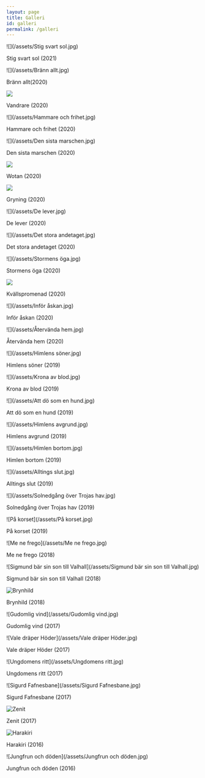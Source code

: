 ```yaml
---
layout: page
title: Galleri
id: galleri
permalink: /galleri
---
```


![](/assets/Stig svart sol.jpg)

Stig svart sol (2021)


![](/assets/Bränn allt.jpg)

Bränn allt(2020)


![](/assets/Vandrare.jpg)

Vandrare (2020)


![](/assets/Hammare och frihet.jpg)

Hammare och frihet (2020)


![](/assets/Den sista marschen.jpg)

Den sista marschen (2020)


![](/assets/Wotan.jpg)

Wotan (2020)


![](/assets/Gryning.jpg)

Gryning (2020)


![](/assets/De lever.jpg)

De lever (2020)


![](/assets/Det stora andetaget.jpg)

Det stora andetaget (2020)


![](/assets/Stormens öga.jpg)

Stormens öga (2020)


![](/assets/Kvällspromenad.jpg)

Kvällspromenad (2020)


![](/assets/Inför åskan.jpg)

Inför åskan (2020)


![](/assets/Återvända hem.jpg)

Återvända hem (2020)


![](/assets/Himlens söner.jpg)

Himlens söner (2019)


![](/assets/Krona av blod.jpg)

Krona av blod (2019)


![](/assets/Att dö som en hund.jpg)

Att dö som en hund (2019)


![](/assets/Himlens avgrund.jpg)

Himlens avgrund (2019)


![](/assets/Himlen bortom.jpg)

Himlen bortom (2019)


![](/assets/Alltings slut.jpg)

Alltings slut (2019)


![](/assets/Solnedgång över Trojas hav.jpg)

Solnedgång över Trojas hav (2019)


![På korset](/assets/På korset.jpg)

På korset (2019)


![Me ne frego](/assets/Me ne frego.jpg)

Me ne frego (2018)


![Sigmund bär sin son till Valhall](/assets/Sigmund bär sin son till Valhall.jpg)

Sigmund bär sin son till Valhall (2018)


![Brynhild](/assets/Brynhild.jpg)

Brynhild (2018)


![Gudomlig vind](/assets/Gudomlig vind.jpg)

Gudomlig vind (2017)


![Vale dräper Höder](/assets/Vale dräper Höder.jpg)

Vale dräper Höder (2017)


![Ungdomens ritt](/assets/Ungdomens ritt.jpg)

Ungdomens ritt (2017)


![Sigurd Fafnesbane](/assets/Sigurd Fafnesbane.jpg)

Sigurd Fafnesbane (2017)


![Zenit](/assets/zenit.jpg)

Zenit (2017)


![Harakiri](/assets/harakiri.jpg)

Harakiri (2016)


![Jungfrun och döden](/assets/Jungfrun och döden.jpg)

Jungfrun och döden (2016)
